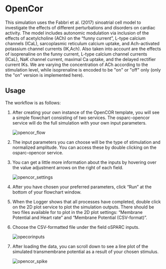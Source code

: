 # OpenCor

This simulation uses the Fabbri et al. (2017) sinoatrial cell model to investigate the effects of different perturbations and disorders on cardiac activity. The model includes autonomic modulation via inclusion of the effects of acetylcholine (ACh) on the “funny current”, L-type calcium channels (ICaL), sarcoplasmic reticulum calcium uptake, and Ach-activated potassium channel currents  (IK,Ach). Also taken into account are the effects of isoprenaline on the funny current, L-type calcium channel currents (ICaL), NaK channel current, maximal Ca uptake, and the delayed rectifier current IKs. We are varying the concentration of ACh according to the stimulation level, while isoprenaline is encoded to be "on" or "off" only (only the "on" version is implemented here).

## Usage
The workflow is as follows:

1. After creating your own instance of the OpenCOR template, you will see a simple flowchart consisting of two services. The osparc-opencor service will do the full simulation with your own input parameters.

    ![opencor_flow](https://user-images.githubusercontent.com/32800795/61585149-741ae400-ab55-11e9-8a40-605192454acf.JPG ':size=600%')

2. The input parameters you can choose will be the type of stimulation and normalized amplitude. You can access these by double clicking on the osparc-opencor service.

3. You can get a little more information about the inputs by hovering over the value adjustment arrows on the right of each field. 

    ![opencor_settings](https://user-images.githubusercontent.com/32800795/61585148-741ae400-ab55-11e9-8c51-6512bd65e6c9.JPG ':size=600%')

4. After you have chosen your preferred parameters, click “Run” at the bottom of your flowchart window.
   
5. When the Logger shows that all processes have completed, double click on the 2D plot service to plot the simulation outputs.
   There should be two files available for to plot in the 2D plot settings: 
“Membrane Potential and Heart rate” and “Membrane Potential (CSV-format)”.

7. Choose the CSV-formatted file under the field oSPARC inputs.

    ![opecorinputs](https://user-images.githubusercontent.com/32800795/61640302-5d7fa480-ac9d-11e9-9ca0-2fd79d9cacea.JPG)

8. After loading the data, you can scroll down to see a line plot of the simulated transmembrane potential as a result of your chosen stimulus.

    ![opencor_spike](https://user-images.githubusercontent.com/32800795/61585147-741ae400-ab55-11e9-854d-7f690f9f7982.JPG)

